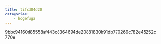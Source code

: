 ```yaml
---
title: tifcd04d20
categories:
    - hogefuga
---
```

9bbc94160d85558af443c8364694de20881830b91db770269c782e45252c770e